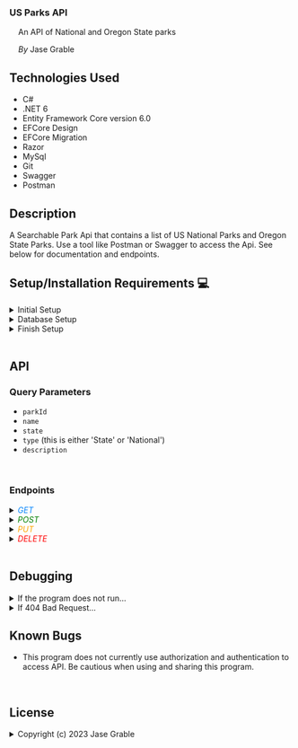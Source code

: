 ### US Parks API

&nbsp;&nbsp;&nbsp;&nbsp;An API of National and Oregon State parks

&nbsp;&nbsp;&nbsp;&nbsp;_By_ Jase Grable

## **Technologies Used**

- C#
- .NET 6
- Entity Framework Core version 6.0
- EFCore Design
- EFCore Migration
- Razor
- MySql
- Git
- Swagger
- Postman

## **Description**

A Searchable Park Api that contains a list of US National Parks and Oregon State Parks.
Use a tool like Postman or Swagger to access the Api. See below for documentation and endpoints.
<br>

## **Setup/Installation Requirements** &#x1F4BB;

<details>
<summary> Initial Setup </summary>

- Clone this repository to your local machine.
  ```bash
  $ git clone https://github.com/jasegrable/ParksApi
  ```
- Open VS Code (or your IDE of choice).
- Open the top level directory you just cloned.
</details>

<details>
<summary> Database Setup </summary>

- In your ParksApi Directory, create a file with the name `appsettings.json` and copy and past the following code into this file:

  <pre><code>{
      "Logging": {
          "LogLevel": {
          "Default": "Information",
          "Microsoft.AspNetCore": "Warning"
          }
      },
      "AllowedHosts": "*",
      "ConnectionStrings": {
          "DefaultConnection": "Server=localhost;Port=3306;parks_api;uid=[YOUR_UID];pwd=[YOUR_PASSWORD];"
      }
  }</code></pre>

- Use your personal UID and Password for your db connection and make sure you remove the brackets currently in place.
</details>

<details>
<summary> Finish Setup </summary>

- In your terminal:

  Change directory (cd) to ParksApi.

  ```bash
  $ dotnet build
  ```

  ```bash
  $ dotnet ef migrations add Initial
  ```

  ```bash
  $ dotnet ef database update
  ```

  ```bash
  $ dotnet run
  ```

  (or `dotnet watch run` to avoid reloading with edits in real time, and have Swagger open).

- A web page will automatically open in your browser at port 5000 or 5001
</details>

<br>

## API

### Query Parameters

- `parkId`
- `name`
- `state`
- `type` (this is either 'State' or 'National')
- `description`

<br>

### Endpoints

<details>
<summary><span style="color: rgb(3, 132, 252); font-style: italic;">GET</span></summary>

#### <span style="color: rgb(3, 132, 252); font-style: italic;">GET</span> /api/parks <br>

- Returns all parks (10 responses per page)
- To edit the amount of objects per page or get a different page use `page` and/or `pageSize`. Example: `http://localhost:5000/api/parks?page=2&pageSize=5`

#### <span style="color: rgb(3, 132, 252); font-style: italic;">GET</span> /api/parks/random <br>

- Returns one Park object at random

#### Query by parameter:

#### <span style="color: rgb(3, 132, 252); font-style: italic;">GET</span> /api/parks?name={name} <br>

#### <span style="color: rgb(3, 132, 252); font-style: italic;">GET</span> /api/parks?state={state} <br>

#### <span style="color: rgb(3, 132, 252); font-style: italic;">GET</span> /api/parks?type={type} <br>

#### <span style="color: rgb(3, 132, 252); font-style: italic;">GET</span> /api/parks?description={keyword} <br>

Search for parks by name, state, type, and description. The program will search using keyword and return any Park where the keyword is found in the parameter query. <br>For example,<span style="color: rgb(3, 132, 252); font-style: italic;">&nbsp;GET&nbsp;</span> `https://localhost:5001/api/Parks?description=murder` will return the result:

</details>

<details>
<summary><span style="color: green; font-style: italic;">POST</span></summary>
<br>
<span style="color: green; font-style: italic;">POST</span> /api/parks
<br><br>Create a new Park object in the body in JSON format:
<br><br>
**Check for error messages that might fail validation
<br><br>
</details>

<details>
<summary><span style="color: orange; font-style: italic;">PUT</span></summary>
<br>
<span style="color: orange; font-style: italic;">PUT</span> /api/parks/{parkId}
<br><br>

Edit the details of a Park object.
Always signify the `parkId` of the targeted object <br>For example, to edit Park object with `parkId` 1:<br><span style="color: orange; font-style: italic;">&nbsp;PUT&nbsp;</span> `http://localhost:5000/api/parks/1`:

<br><br>

</details>
<details>
<summary><span style="color: red; font-style: italic;">DELETE</span></summary>
<br>
<span style="color: red; font-style: italic;">DELETE</span> /api/parks/{parkId}
<br><br>

Delete a Park object.
Enter the value of the target Park object's `parkId`. For example to delete object with parkId 16:
<br><span style="color: red; font-style: italic;">&nbsp;DELETE&nbsp;</span> `http://localhost:5000/api/parks/16`:
<br><br>

</details>

<br>

## Debugging

<details>
<summary> If the program does not run...</summary>

- Make sure you have the appropriate packages installed to run dotnet

  - In your Terminal, enter the following commands:<br>
    ```bash
    $ dotnet tool install --global dotnet-ef --version 6.0.0
    ```
    ```bash
    $ dotnet add package Microsoft.EntityFrameworkCore -v 6.0.0
    ```
    ```bash
    $ dotnet add package Pomelo.EntityFrameworkCore.MySql -v 6.0.0
    ```
    ```bash
    $ dotnet add package Microsoft.EntityFrameworkCore.Design -v 6.0.0
    ```

- To overwrite a different version of .NET to .NET 6, Try creating a `global.json` file in the Factory dir that contains the following code to override the default version, if your version exceeds .NET 6.0:<br>
  <pre><code>{
      "sdk": {
          "version": "6.0.402"
      }
  }
  </code></pre>

</details>
<details>
<br>
<summary> If 404 Bad Request...</summary>

- Check the error message in response body. Parameters are bound to validation. The error type will tell you if you need to follow a standard.
<br>
</details>

## **Known Bugs**

- This program does not currently use authorization and authentication to access API. Be cautious when using and sharing this program.

<br>

## License

<details>
<summary>Copyright (c) 2023 Jase Grable</summary>
<br>
Permission is hereby granted, free of charge, to any person obtaining a copy
of this software and associated documentation files (the "Software"), to deal
in the Software without restriction, including without limitation the rights
to use, copy, modify, merge, publish, distribute, sublicense, and/or sell
copies of the Software, and to permit persons to whom the Software is
furnished to do so, subject to the following conditions:

The above copyright notice and this permission notice shall be included in all
copies or substantial portions of the Software.

THE SOFTWARE IS PROVIDED "AS IS", WITHOUT WARRANTY OF ANY KIND, EXPRESS OR
IMPLIED, INCLUDING BUT NOT LIMITED TO THE WARRANTIES OF MERCHANTABILITY,
FITNESS FOR A PARTICULAR PURPOSE AND NONINFRINGEMENT. IN NO EVENT SHALL THE
AUTHORS OR COPYRIGHT HOLDERS BE LIABLE FOR ANY CLAIM, DAMAGES OR OTHER
LIABILITY, WHETHER IN AN ACTION OF CONTRACT, TORT OR OTHERWISE, ARISING FROM,
OUT OF OR IN CONNECTION WITH THE SOFTWARE OR THE USE OR OTHER DEALINGS IN THE
SOFTWARE.

</details>
